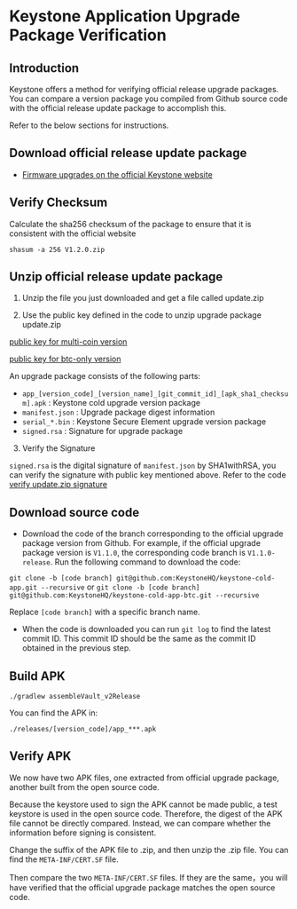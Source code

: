 
# Keystone Application Upgrade Package Verification

## Introduction
Keystone offers a method for verifying official release upgrade packages. You can compare a version package you compiled from Github source code with the official release update package to accomplish this.

Refer to the below sections for instructions.

## Download official release update package
- [Firmware upgrades on the official Keystone website](https://keyst.one/firmware)

## Verify Checksum

Calculate the sha256 checksum of the package to ensure that it is consistent with the official website 
```
shasum -a 256 V1.2.0.zip
```

## Unzip official release update package
  1. Unzip the file you just downloaded and get a file called update.zip
  
  2. Use the public key defined in the code to unzip upgrade package update.zip
  
  [public key for multi-coin version](https://github.com/KeystoneHQ/keystone-cold-app/blob/master/app/build.gradle#L112) 
  
  [public key for btc-only version](https://github.com/KeystoneHQ/keystone-cold-app-btc/blob/master/app/build.gradle#L112) 
  
  An upgrade package consists of the following parts:
- `app_[version_code]_[version_name]_[git_commit_id]_[apk_sha1_checksum].apk` : Keystone cold upgrade version package
- `manifest.json` : Upgrade package digest information
- `serial_*.bin` : Keystone Secure Element upgrade version package
- `signed.rsa` : Signature for upgrade package
  
3. Verify the Signature

`signed.rsa` is the digital signature of `manifest.json` by SHA1withRSA, you can verify the signature with public key      mentioned above. Refer to the code [verify update.zip signature](https://github.com/KeystoneHQ/Keystone-cold-app/blob/8ddba8ba7f9937132dd73ff489e3297cc01ec7ae/app/src/main/java/com/keystone/cold/update/Checking.java#L114)
  

## Download source code
- Download the code of the branch corresponding to the official upgrade package version from Github. For example, if the official upgrade package version is `V1.1.0`, the corresponding code branch is `V1.1.0-release`.
Run the following command to download the code:

`git clone -b [code branch] git@github.com:KeystoneHQ/keystone-cold-app.git --recursive`
or
`git clone -b [code branch] git@github.com:KeystoneHQ/keystone-cold-app-btc.git --recursive`

Replace `[code branch]` with a specific branch name.

- When the code is downloaded you can run `git log` to find the latest commit ID.
  This commit ID should be the same as the commit ID obtained in the previous step.

## Build APK

`./gradlew assembleVault_v2Release`

You can find the APK in:

 `./releases/[version_code]/app_***.apk`

## Verify APK
We now have two APK files, one extracted from official upgrade package, another built from the open source code.

Because the keystore used to sign the APK cannot be made public, a test keystore is used in the open source code.
Therefore, the digest of the APK file cannot be directly compared. Instead, we can compare whether the information before signing is consistent.

Change the suffix of the APK file to .zip, and then unzip the .zip file.
You can find the `META-INF/CERT.SF` file.

Then compare the two `META-INF/CERT.SF` files. If they are the same，you will have verified that the official upgrade package matches the open source code.







